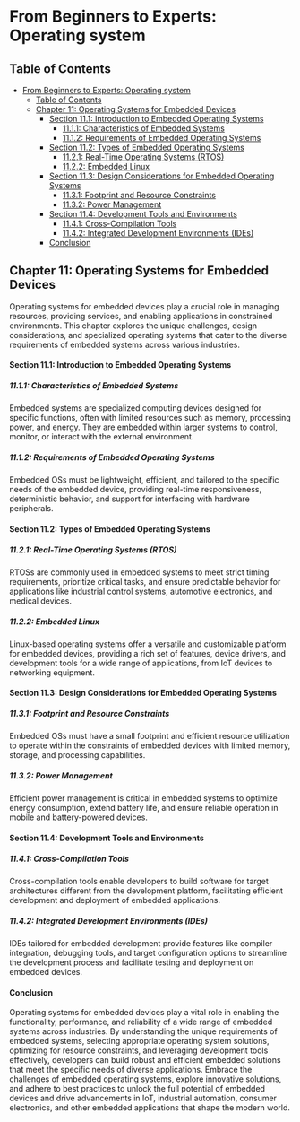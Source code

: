 # From Beginners to Experts: Operating system

## Table of Contents

- [From Beginners to Experts: Operating system](#from-beginners-to-experts-operating-system)
  - [Table of Contents](#table-of-contents)
  - [Chapter 11: Operating Systems for Embedded Devices](#chapter-11-operating-systems-for-embedded-devices)
      - [Section 11.1: Introduction to Embedded Operating Systems](#section-111-introduction-to-embedded-operating-systems)
        - [11.1.1: Characteristics of Embedded Systems](#1111-characteristics-of-embedded-systems)
        - [11.1.2: Requirements of Embedded Operating Systems](#1112-requirements-of-embedded-operating-systems)
      - [Section 11.2: Types of Embedded Operating Systems](#section-112-types-of-embedded-operating-systems)
        - [11.2.1: Real-Time Operating Systems (RTOS)](#1121-real-time-operating-systems-rtos)
        - [11.2.2: Embedded Linux](#1122-embedded-linux)
      - [Section 11.3: Design Considerations for Embedded Operating Systems](#section-113-design-considerations-for-embedded-operating-systems)
        - [11.3.1: Footprint and Resource Constraints](#1131-footprint-and-resource-constraints)
        - [11.3.2: Power Management](#1132-power-management)
      - [Section 11.4: Development Tools and Environments](#section-114-development-tools-and-environments)
        - [11.4.1: Cross-Compilation Tools](#1141-cross-compilation-tools)
        - [11.4.2: Integrated Development Environments (IDEs)](#1142-integrated-development-environments-ides)
      - [Conclusion](#conclusion)

## Chapter 11: Operating Systems for Embedded Devices

Operating systems for embedded devices play a crucial role in managing resources, providing services, and enabling applications in constrained environments. This chapter explores the unique challenges, design considerations, and specialized operating systems that cater to the diverse requirements of embedded systems across various industries.

#### Section 11.1: Introduction to Embedded Operating Systems

##### 11.1.1: Characteristics of Embedded Systems

Embedded systems are specialized computing devices designed for specific functions, often with limited resources such as memory, processing power, and energy. They are embedded within larger systems to control, monitor, or interact with the external environment.

##### 11.1.2: Requirements of Embedded Operating Systems

Embedded OSs must be lightweight, efficient, and tailored to the specific needs of the embedded device, providing real-time responsiveness, deterministic behavior, and support for interfacing with hardware peripherals.

#### Section 11.2: Types of Embedded Operating Systems

##### 11.2.1: Real-Time Operating Systems (RTOS)

RTOSs are commonly used in embedded systems to meet strict timing requirements, prioritize critical tasks, and ensure predictable behavior for applications like industrial control systems, automotive electronics, and medical devices.

##### 11.2.2: Embedded Linux

Linux-based operating systems offer a versatile and customizable platform for embedded devices, providing a rich set of features, device drivers, and development tools for a wide range of applications, from IoT devices to networking equipment.

#### Section 11.3: Design Considerations for Embedded Operating Systems

##### 11.3.1: Footprint and Resource Constraints

Embedded OSs must have a small footprint and efficient resource utilization to operate within the constraints of embedded devices with limited memory, storage, and processing capabilities.

##### 11.3.2: Power Management

Efficient power management is critical in embedded systems to optimize energy consumption, extend battery life, and ensure reliable operation in mobile and battery-powered devices.

#### Section 11.4: Development Tools and Environments

##### 11.4.1: Cross-Compilation Tools

Cross-compilation tools enable developers to build software for target architectures different from the development platform, facilitating efficient development and deployment of embedded applications.

##### 11.4.2: Integrated Development Environments (IDEs)

IDEs tailored for embedded development provide features like compiler integration, debugging tools, and target configuration options to streamline the development process and facilitate testing and deployment on embedded devices.

#### Conclusion

Operating systems for embedded devices play a vital role in enabling the functionality, performance, and reliability of a wide range of embedded systems across industries. By understanding the unique requirements of embedded systems, selecting appropriate operating system solutions, optimizing for resource constraints, and leveraging development tools effectively, developers can build robust and efficient embedded solutions that meet the specific needs of diverse applications. Embrace the challenges of embedded operating systems, explore innovative solutions, and adhere to best practices to unlock the full potential of embedded devices and drive advancements in IoT, industrial automation, consumer electronics, and other embedded applications that shape the modern world.